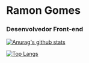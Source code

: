 # Ramon Gomes
### Desenvolvedor Front-end

[![Anurag's github stats](https://github-readme-stats.vercel.app/api?username=Rahgomes&hide=prs,contribs&show_icons=true&theme=algolia)](https://github.com/Rahgomes/github-readme-stats)

[![Top Langs](https://github-readme-stats.vercel.app/api/top-langs/?username=Rahgomes&show_icons=true&theme=algolia&langs_count=5)](https://github.com/Rahgomes/github-readme-stats)
